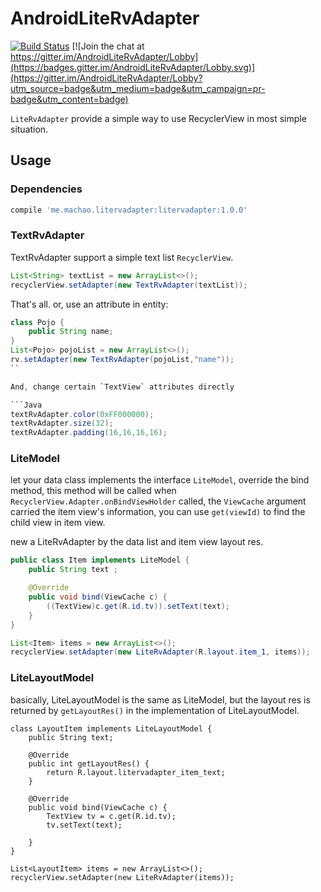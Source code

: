 # AndroidLiteRvAdapter

[![Build Status](https://travis-ci.org/foolhorse/AndroidLiteRvAdapter.svg?branch=master)](https://travis-ci.org/foolhorse/AndroidLiteRvAdapter) [![Join the chat at https://gitter.im/AndroidLiteRvAdapter/Lobby](https://badges.gitter.im/AndroidLiteRvAdapter/Lobby.svg)](https://gitter.im/AndroidLiteRvAdapter/Lobby?utm_source=badge&utm_medium=badge&utm_campaign=pr-badge&utm_content=badge)

`LiteRvAdapter` provide a simple way to use RecyclerView in most simple situation.

## Usage

### Dependencies

```groovy
compile 'me.machao.litervadapter:litervadapter:1.0.0'
```

### TextRvAdapter

TextRvAdapter support a simple text list `RecyclerView`.

```Java
List<String> textList = new ArrayList<>();
recyclerView.setAdapter(new TextRvAdapter(textList));
```

That's all. or, use an attribute in entity:

```Java
class Pojo {
    public String name;
}
List<Pojo> pojoList = new ArrayList<>();
rv.setAdapter(new TextRvAdapter(pojoList,"name"));
``

And, change certain `TextView` attributes directly

```Java
textRvAdapter.color(0xFF000000);
textRvAdapter.size(32);
textRvAdapter.padding(16,16,16,16);
```

### LiteModel

let your data class implements the interface `LiteModel`, override the bind method, this method will be called when `RecyclerView.Adapter.onBindViewHolder` called, the `ViewCache` argument carried the item view's information, you can use `get(viewId)` to find the child view in item view.

new a LiteRvAdapter by the data list and item view layout res.
```Java
public class Item implements LiteModel {
    public String text ;

    @Override
    public void bind(ViewCache c) {
        ((TextView)c.get(R.id.tv)).setText(text);
    }
}

List<Item> items = new ArrayList<>();
recyclerView.setAdapter(new LiteRvAdapter(R.layout.item_1, items));
```

### LiteLayoutModel

basically, LiteLayoutModel is the same as LiteModel, but the layout res is returned by `getLayoutRes()` in the implementation of LiteLayoutModel.
```
class LayoutItem implements LiteLayoutModel {
    public String text;

    @Override
    public int getLayoutRes() {
        return R.layout.litervadapter_item_text;
    }

    @Override
    public void bind(ViewCache c) {
        TextView tv = c.get(R.id.tv);
        tv.setText(text);

    }
}

List<LayoutItem> items = new ArrayList<>();
recyclerView.setAdapter(new LiteRvAdapter(items));
```